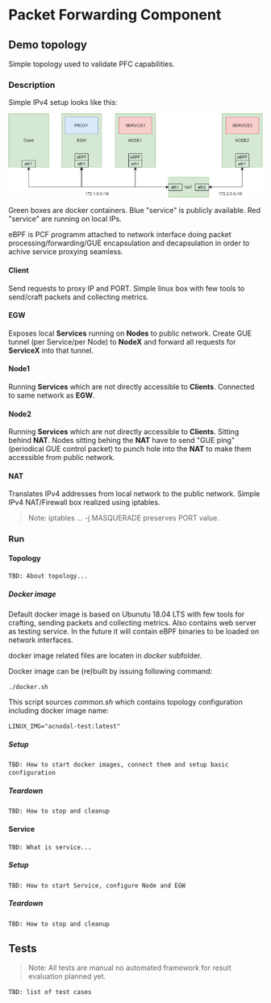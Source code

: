 # Packet Forwarding Component


## Demo topology

Simple topology used to validate PFC capabilities.

### Description

Simple IPv4 setup looks like this:

![context](docs/imgs/test_topology.png "Setup with Client, EGW, and Nodes for service proxying using PFC")

Green boxes are docker containers.
Blue "service" is publicly available.
Red "service" are running on local IPs.

eBPF is PCF programm attached to network interface doing packet processing/forwarding/GUE encapsulation and decapsulation in order to achive service proxying seamless.

#### Client

Send requests to proxy IP and PORT.
Simple linux box with few tools to send/craft packets and collecting metrics.

#### EGW

Exposes local **Services** running on **Nodes** to public network.
Create GUE tunnel (per Service/per Node) to **NodeX** and forward all requests for **ServiceX** into that tunnel.

#### Node1

Running **Services** which are not directly accessible to **Clients**.
Connected to same network as **EGW**.

#### Node2

Running **Services** which are not directly accessible to **Clients**.
Sitting behind **NAT**.
Nodes sitting behing the **NAT** have to send "GUE ping" (periodical GUE control packet) to punch hole into the **NAT** to make them accessible from public network.

#### NAT

Translates IPv4 addresses from local network to the public network.
Simple IPv4 NAT/Firewall box realized using iptables. 

> Note: iptables ... -j MASQUERADE preserves PORT value.


### Run

#### Topology

    TBD: About topology...

##### Docker image

Default docker image is based on Ubunutu 18.04 LTS with few tools for crafting, sending packets and collecting metrics.
Also contains web server as testing service.
In the future it will contain eBPF binaries to be loaded on network interfaces.

docker image related files are locaten in _docker_ subfolder.

Docker image can be (re)built by issuing following command:

    ./docker.sh

This script sources _common.sh_ which contains topology configuration including docker image name:

    LINUX_IMG="acnodal-test:latest"


##### Setup

    TBD: How to start docker images, connect them and setup basic configuration

##### Teardown

    TBD: How to stop and cleanup


#### Service

    TBD: What is service...

##### Setup

    TBD: How to start Service, configure Node and EGW

##### Teardown

    TBD: How to stop and cleanup


## Tests

> Note: All tests are manual no automated framework for result evaluation planned yet.

    TBD: list of test cases
